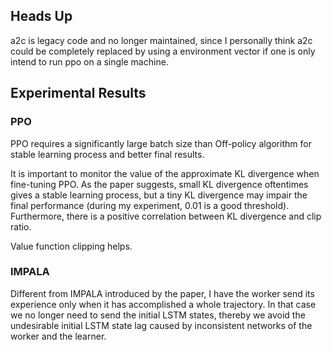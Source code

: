 ## Heads Up

a2c is legacy code and no longer maintained, since I personally think a2c could be completely replaced by using a environment vector if one is only intend to run ppo on a single machine.


## Experimental Results 

### PPO

PPO requires a significantly large batch size than Off-policy algorithm for stable learning process and better final results.

It is important to monitor the value of the approximate KL divergence when fine-tuning PPO. As the paper suggests, small KL divergence oftentimes gives a stable learning process, but a tiny KL divergence may impair the final performance (during my experiment, 0.01 is a good threshold). Furthermore, there is a positive correlation between KL divergence and clip ratio.

Value function clipping helps.

### IMPALA

Different from IMPALA introduced by the paper, I have the worker send its experience only when it has accomplished a whole trajectory. In that case we no longer need to send the initial LSTM states, thereby we avoid the undesirable initial LSTM state lag caused by inconsistent networks of the worker and the learner.